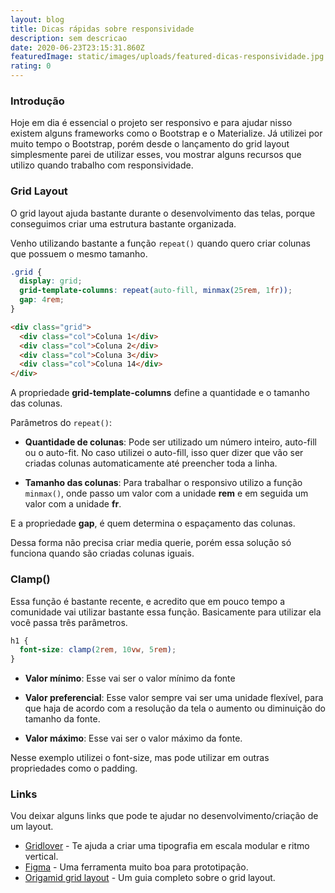 ```yaml
---
layout: blog
title: Dicas rápidas sobre responsividade
description: sem descricao
date: 2020-06-23T23:15:31.860Z
featuredImage: static/images/uploads/featured-dicas-responsividade.jpg
rating: 0
---
```


### Introdução

Hoje em dia é essencial o projeto ser responsivo e para ajudar nisso existem alguns frameworks como o Bootstrap e o Materialize. Já utilizei por muito tempo o Bootstrap, porém desde o lançamento do grid layout simplesmente parei de utilizar esses, vou mostrar alguns recursos que utilizo quando trabalho com responsividade.

### Grid Layout

O grid layout ajuda bastante durante o desenvolvimento das telas, porque conseguimos criar uma estrutura bastante organizada.

Venho utilizando bastante a função `repeat()` quando quero criar colunas que possuem o mesmo tamanho.

```css
.grid {
  display: grid;
  grid-template-columns: repeat(auto-fill, minmax(25rem, 1fr));
  gap: 4rem;
}
```

```html
<div class="grid">
  <div class="col">Coluna 1</div>
  <div class="col">Coluna 2</div>
  <div class="col">Coluna 3</div>
  <div class="col">Coluna 14</div>
</div>
```

A propriedade **grid-template-columns** define a quantidade e o tamanho das colunas.

Parâmetros do `repeat()`:

- **Quantidade de colunas**: Pode ser utilizado um número inteiro, auto-fill ou o auto-fit. No caso utilizei o auto-fill, isso quer dizer que vão ser criadas colunas automaticamente até preencher toda a linha.

- **Tamanho das colunas**: Para trabalhar o responsivo utilizo a função `minmax()`, onde passo um valor com a unidade **rem** e em seguida um valor com a unidade **fr**.

E a propriedade **gap**, é quem determina o espaçamento das colunas.

Dessa forma não precisa criar media querie, porém essa solução só funciona quando são criadas colunas iguais.

### Clamp()

Essa função é bastante recente, e acredito que em pouco tempo a comunidade vai utilizar bastante essa função. Basicamente para utilizar ela você passa três parâmetros.

```css
h1 {
  font-size: clamp(2rem, 10vw, 5rem);
}
```

- **Valor mínimo**: Esse vai ser o valor mínimo da fonte

- **Valor preferencial**: Esse valor sempre vai ser uma unidade flexível, para que haja de acordo com a resolução da tela o aumento ou diminuição do tamanho da fonte.

- **Valor máximo**: Esse vai ser o valor máximo da fonte.

Nesse exemplo utilizei o font-size, mas pode utilizar em outras propriedades como o padding.

### Links

Vou deixar alguns links que pode te ajudar no desenvolvimento/criação de um layout.

- [Gridlover](https://www.gridlover.net/) - Te ajuda a criar uma tipografia em escala modular e ritmo vertical.
- [Figma](https://www.figma.com/) - Uma ferramenta muito boa para prototipação.
- [Origamid grid layout](https://www.origamid.com/projetos/css-grid-layout-guia-completo/) - Um guia completo sobre o grid layout.
